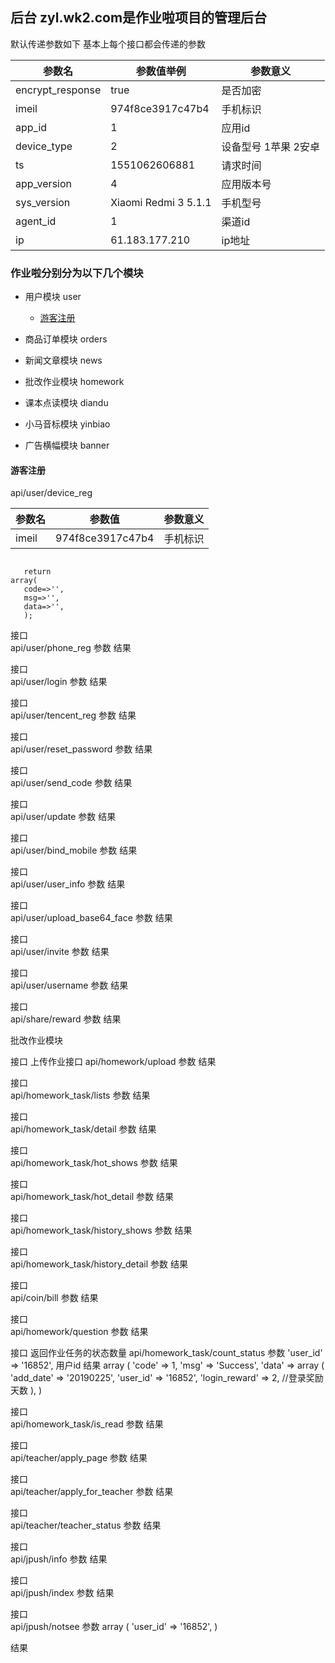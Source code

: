 ## 后台 zyl.wk2.com是作业啦项目的管理后台

默认传递参数如下 基本上每个接口都会传递的参数

参数名|参数值举例|参数意义
---|---|---
encrypt_response|true|是否加密
imeil|974f8ce3917c47b4|手机标识
app_id|1|应用id     
device_type|2|设备型号  1苹果 2安卓
ts|1551062606881|请求时间		
app_version|4|应用版本号
sys_version|Xiaomi Redmi 3 5.1.1|手机型号
agent_id|1|渠道id
ip|61.183.177.210|ip地址


### 作业啦分别分为以下几个模块 
* 用户模块     user

    * [游客注册](#游客注册)
    

* 商品订单模块 orders

* 新闻文章模块 news

* 批改作业模块 homework

* 课本点读模块 diandu

* 小马音标模块 yinbiao

* 广告横幅模块 banner


#### 游客注册  
api/user/device_reg

参数名|参数值|参数意义
---|---|---
imeil|974f8ce3917c47b4|手机标识

<code>
   return 
array(
   code=>'',
   msg=>'',
   data=>'',
   );
</code>


接口  
api/user/phone_reg
参数
结果

接口  
api/user/login
参数
结果

接口  
api/user/tencent_reg
参数
结果

接口  
api/user/reset_password
参数
结果

接口  
api/user/send_code
参数
结果

接口  
api/user/update
参数
结果

接口  
api/user/bind_mobile
参数
结果

接口  
api/user/user_info
参数
结果

接口  
api/user/upload_base64_face
参数
结果

接口  
api/user/invite
参数
结果

接口  
api/user/username
参数
结果

接口  
api/share/reward
参数
结果




批改作业模块

接口  上传作业接口
api/homework/upload
参数
结果

接口  
api/homework_task/lists
参数
结果

接口  
api/homework_task/detail
参数
结果

接口  
api/homework_task/hot_shows
参数
结果

接口  
api/homework_task/hot_detail
参数
结果

接口  
api/homework_task/history_shows
参数
结果

接口  
api/homework_task/history_detail
参数
结果

接口  
api/coin/bill
参数
结果

接口  
api/homework/question
参数
结果

接口 返回作业任务的状态数量
api/homework_task/count_status
参数
  'user_id' => '16852',  用户id
结果
array (
  'code' => 1,
  'msg' => 'Success',
  'data' => 
  array (
    'add_date' => '20190225',
    'user_id' => '16852',
    'login_reward' => 2,     //登录奖励天数
  ),
)

接口  
api/homework_task/is_read
参数
结果

接口  
api/teacher/apply_page
参数
结果

接口  
api/teacher/apply_for_teacher
参数
结果

接口  
api/teacher/teacher_status
参数
结果

接口  
api/jpush/info
参数
结果

接口  
api/jpush/index
参数
结果

接口  
api/jpush/notsee
参数
array (
  'user_id' => '16852',
)

结果

